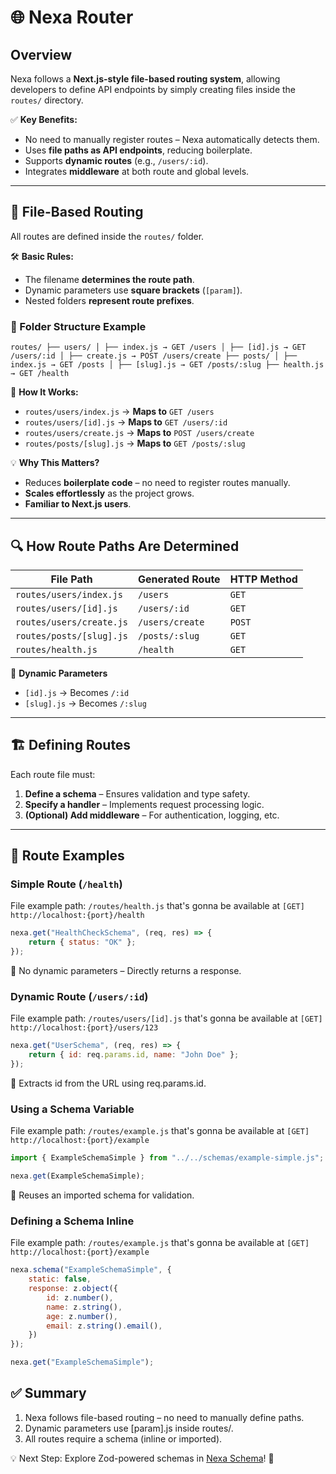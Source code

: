 # 🌐 Nexa Router

## Overview  

Nexa follows a **Next.js-style file-based routing system**, allowing developers to define API endpoints by simply creating files inside the `routes/` directory.  

✅ **Key Benefits:**  
- No need to manually register routes – Nexa automatically detects them.  
- Uses **file paths as API endpoints**, reducing boilerplate.  
- Supports **dynamic routes** (e.g., `/users/:id`).  
- Integrates **middleware** at both route and global levels.  

---

## 📂 File-Based Routing  

All routes are defined inside the `routes/` folder.  

🛠 **Basic Rules:**  
- The filename **determines the route path**.  
- Dynamic parameters use **square brackets** (`[param]`).  
- Nested folders **represent route prefixes**.  

### 📌 Folder Structure Example  

```
routes/ ├── users/ │ ├── index.js → GET /users │ ├── [id].js → GET /users/:id │ ├── create.js → POST /users/create ├── posts/ │ ├── index.js → GET /posts │ ├── [slug].js → GET /posts/:slug ├── health.js → GET /health
```


📌 **How It Works:**  
- `routes/users/index.js` → **Maps to** `GET /users`  
- `routes/users/[id].js` → **Maps to** `GET /users/:id`  
- `routes/users/create.js` → **Maps to** `POST /users/create`  
- `routes/posts/[slug].js` → **Maps to** `GET /posts/:slug`  

💡 **Why This Matters?**  
- Reduces **boilerplate code** – no need to register routes manually.  
- **Scales effortlessly** as the project grows.  
- **Familiar to Next.js users**.  

---

## 🔍 How Route Paths Are Determined  

| **File Path** | **Generated Route** | **HTTP Method** |
|--------------|--------------------|----------------|
| `routes/users/index.js` | `/users` | `GET` |
| `routes/users/[id].js` | `/users/:id` | `GET` |
| `routes/users/create.js` | `/users/create` | `POST` |
| `routes/posts/[slug].js` | `/posts/:slug` | `GET` |
| `routes/health.js` | `/health` | `GET` |

📌 **Dynamic Parameters**  
- `[id].js` → Becomes `/:id`  
- `[slug].js` → Becomes `/:slug`  

---

## 🏗️ Defining Routes  

Each route file must:  
1. **Define a schema** – Ensures validation and type safety.  
2. **Specify a handler** – Implements request processing logic.  
3. **(Optional) Add middleware** – For authentication, logging, etc.  

---

## 🔹 Route Examples  

### Simple Route (`/health`)  

File example path: `/routes/health.js` that's gonna be available at `[GET] http://localhost:{port}/health`

```javascript
nexa.get("HealthCheckSchema", (req, res) => {
    return { status: "OK" };
});
```

📌 No dynamic parameters – Directly returns a response.

### Dynamic Route (`/users/:id`)

File example path: `/routes/users/[id].js` that's gonna be available at `[GET] http://localhost:{port}/users/123`

```javascript
nexa.get("UserSchema", (req, res) => {
    return { id: req.params.id, name: "John Doe" };
});
```
📌 Extracts id from the URL using req.params.id.

### Using a Schema Variable

File example path: `/routes/example.js` that's gonna be available at `[GET] http://localhost:{port}/example`

```javascript
import { ExampleSchemaSimple } from "../../schemas/example-simple.js";

nexa.get(ExampleSchemaSimple);
```

📌 Reuses an imported schema for validation.

### Defining a Schema Inline

File example path: `/routes/example.js` that's gonna be available at `[GET] http://localhost:{port}/example`

```javascript
nexa.schema("ExampleSchemaSimple", {
    static: false,
    response: z.object({
        id: z.number(),
        name: z.string(),
        age: z.number(),
        email: z.string().email(),
    })
});

nexa.get("ExampleSchemaSimple");
```
## ✅ Summary

1. Nexa follows file-based routing – no need to manually define paths.
2. Dynamic parameters use [param].js inside routes/.
3. All routes require a schema (inline or imported).

💡 Next Step: Explore Zod-powered schemas in [Nexa Schema](/schemas)! 🚀